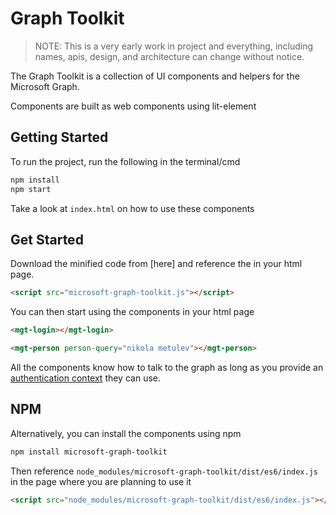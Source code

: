 # Graph Toolkit

> NOTE: This is a very early work in project and everything, including names, apis, design, and architecture can change without notice.

The Graph Toolkit is a collection of UI components and helpers for the Microsoft Graph.

Components are built as web components using lit-element

## Getting Started

To run the project, run the following in the terminal/cmd

```bash
npm install
npm start
```

Take a look at `index.html` on how to use these components

## Get Started

Download the minified code from [here] and reference the  in your html page. 

```html
<script src="microsoft-graph-toolkit.js"></script>
```

You can then start using the components in your html page

```html
<mgt-login></mgt-login>

<mgt-person person-query="nikola metulev"></mgt-person>
```

All the components know how to talk to the graph as long as you provide an [authentication context](./docs/authentication.md) they can use.


## NPM
Alternatively, you can install the components using npm

```bash
npm install microsoft-graph-toolkit
```

Then reference `node_modules/microsoft-graph-toolkit/dist/es6/index.js` in the page where you are planning to use it

```html
<script src="node_modules/microsoft-graph-toolkit/dist/es6/index.js"></script>
```